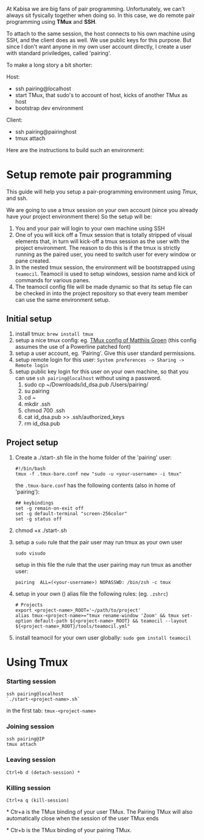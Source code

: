 At Kabisa we are big fans of pair programming. Unfortunately, we can't always sit fysically together when doing so. In this case, we do remote pair programming using **TMux** and **SSH**.

To attach to the same session, the host connects to his own machine using SSH, and the client does as well.
We use public keys for this purpose. But since I don't want anyone in my own user account directly, I create a user with standard priviledges, called 'pairing'.

To make a long story a bit shorter:

Host:

 - ssh pairing@localhost
 - start TMux, that sudo's to account of host, kicks of another TMux as host
 - bootstrap dev environment

Client:

 - ssh pairing@pairinghost
 - tmux attach

Here are the instructions to build such an environment:


Setup remote pair programming
=============================

This guide will help you setup a pair-programming environment using *Tmux*, and ssh.

We are going to use a tmux session on your own account (since you already have your project environment there)
So the setup will be:

1. You and your pair will login to your own machine using SSH
2. One of you will kick off a Tmux session that is totally stripped of visual elements that, in turn will kick-off a tmux session as the user with the project environment. The reason to do this is if the tmux is strictly running as the paired user, you need to switch user for every window or pane created.
3. In the nested tmux session, the environment will be bootstrapped using `teamocil`. Teamocil is used to setup windows, session name and kick of commands for various panes.
4. The teamocil config file will be made dynamic so that its setup file can be checked in into the project repository so that every team member can use the same environment setup.


Initial setup
-------------

1. install tmux: `brew install tmux`
2. setup a nice tmux config: eg. [TMux config of Matthijs Groen](https://gist.github.com/2043973) (this config assumes the use of a Powerline patched font)
2. setup a user account, eg. 'Pairing'. Give this user standard permissions.
3. setup remote login for this user: `System preferences -> Sharing -> Remote login`
4. setup public key login for this user on your own machine, so that you can use `ssh pairing@localhost` without using a password.
   1. sudo cp ~/Downloads/id_dsa.pub /Users/pairing/
   2. su pairing
   3. cd ~
   4. mkdir .ssh
   5. chmod 700 .ssh
   6. cat id_dsa.pub >> .ssh/authorized_keys
   7. rm id_dsa.pub


Project setup
-------------

 1. Create a ./start-<project-name>.sh file in the home folder of the 'pairing' user:

        #!/bin/bash
        tmux -f .tmux-bare.conf new "sudo -u <your-username> -i tmux"

    the `.tmux-bare.conf` has the following contents (also in home of 'pairing'):

        ## keybindings
        set -g remain-on-exit off
        set -g default-terminal "screen-256color"
        set -g status off

 2. chmod +x ./start-<project-name>.sh


 3. setup a `sudo` rule that the pair user may run tmux as your own user

    `sudo visudo`

    setup in this file the rule that the user pairing may run tmux as another user:

        pairing  ALL=(<your-username>) NOPASSWD: /bin/zsh -c tmux

 4. setup in your own (<your-username>) alias file the following rules: (eg. `.zshrc`)

        # Projects
        export <project-name>_ROOT='~/path/to/project'
        alias tmux-<project-name>="tmux rename-window 'Zoom' && tmux set-option default-path ${<project-name>_ROOT} && teamocil --layout ${<project-name>_ROOT}/tools/teamocil.yml"

 5. install teamocil for your own user globally: `sudo gem install teamocil`

Using Tmux
==========

### Starting session

    ssh pairing@localhost
    `./start-<project-name>.sh`

in the first tab: `tmux-<project-name>`

### Joining session

    ssh pairing@IP
    tmux attach


### Leaving session

    Ctrl+b d (detach-session) *

### Killing session

    Ctrl+a q (kill-session)

\* Ctr+a is the TMux binding of your user TMux. The Pairing TMux will also automatically close when the session of the user TMux ends

\* Ctr+b is the TMux binding of your pairing TMux.

